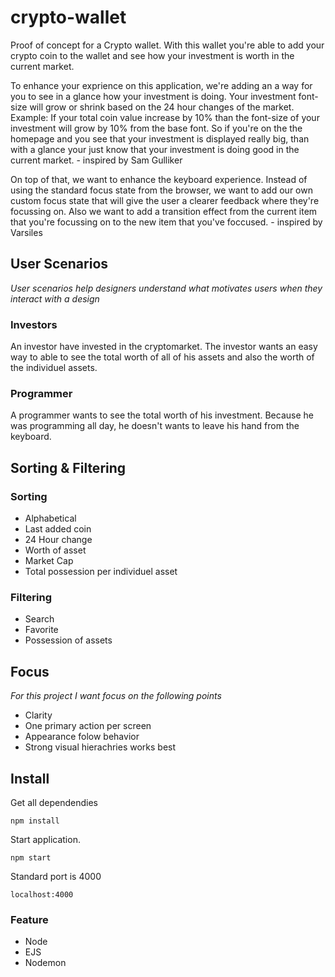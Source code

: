 # crypto-wallet
Proof of concept for a Crypto wallet. With this wallet you're able to add your crypto coin to the wallet and see how your investment is  worth in the current market. 

To enhance your exprience on this application, we're adding an a way for you to see in a glance how your investment is doing. Your investment font-size will grow or shrink based on the 24 hour changes of the market. Example: If your total coin value increase by 10% than the font-size of your investment will grow by 10% from the base font. So if you're on the the homepage and you see that your investment is displayed really big, than with a glance your just know that your investment is doing good in the current market. - inspired by Sam Gulliker

On top of that, we want to enhance the keyboard experience. Instead of using the standard focus state from the browser, we want to add our own custom focus state that will give the user a clearer feedback where they're focussing on. Also we want to add a transition effect from the current item that you're focussing on to the new item that you've foccused. - inspired by Varsiles


## User Scenarios
 *User scenarios help designers understand what motivates users when they interact with a design*

### Investors
An investor have invested in the cryptomarket. The investor wants an easy way to able to see the total worth of all of his assets and also the worth of the individuel assets. 

### Programmer
A programmer wants to see the total worth of his investment. Because he was programming all day, he doesn't wants to leave his hand from the keyboard. 

## Sorting & Filtering

### Sorting
- Alphabetical
- Last added coin
- 24 Hour change
- Worth of asset
- Market Cap
- Total possession per individuel asset


### Filtering
- Search
- Favorite
- Possession of assets

## Focus
*For this project I want focus on the following points*


- Clarity
- One primary action per screen
- Appearance folow behavior
- Strong visual hierachries works best


## Install

Get all dependendies
```
npm install
```

Start application.
```
npm start
```

Standard port is 4000
```
localhost:4000
```


### Feature
- Node
- EJS
- Nodemon
